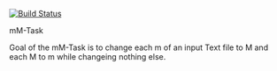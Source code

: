 [![Build Status](https://travis-ci.org/RafaelMu/mMTask.svg?branch=master)](https://travis-ci.org/RafaelMu/mMTask)

mM-Task

Goal of the mM-Task is to change each m of an input Text file to M and each M to m while changeing nothing else.

